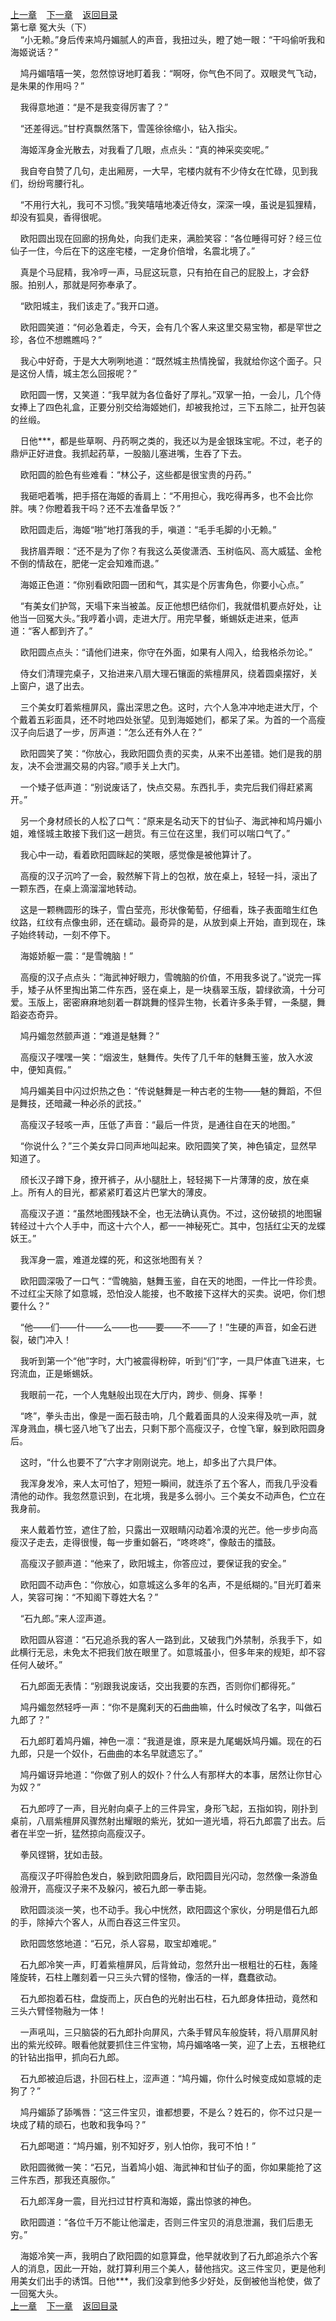 
[上一章](https://github.com/xiaominghe2014/spider_book/blob/master/book/知北游/第13章.md)&nbsp;&nbsp;&nbsp;&nbsp;[下一章](https://github.com/xiaominghe2014/spider_book/blob/master/book/知北游/第15章.md)&nbsp;&nbsp;&nbsp;&nbsp;[返回目录](https://github.com/xiaominghe2014/spider_book/blob/master/book/知北游/README.md)
<br /> 第七章 冤大头（下）<br />
        “小无赖。”身后传来鸠丹媚腻人的声音，我扭过头，瞪了她一眼：“干吗偷听我和海姬说话？”

    鸠丹媚嘻嘻一笑，忽然惊讶地盯着我：“啊呀，你气色不同了。双眼灵气飞动，是朱果的作用吗？”

    我得意地道：“是不是我变得厉害了？”

    “还差得远。”甘柠真飘然落下，雪莲徐徐缩小，钻入指尖。

    海姬浑身金光散去，对我看了几眼，点点头：“真的神采奕奕呢。”

    我自夸自赞了几句，走出厢房，一大早，宅楼内就有不少侍女在忙碌，见到我们，纷纷弯腰行礼。

    “不用行大礼，我可不习惯。”我笑嘻嘻地凑近侍女，深深一嗅，虽说是狐狸精，却没有狐臭，香得很呢。

    欧阳圆出现在回廊的拐角处，向我们走来，满脸笑容：“各位睡得可好？经三位仙子一住，今后在下的这座宅楼，一定身价倍增，名震北境了。”

    真是个马屁精，我冷哼一声，马屁这玩意，只有拍在自己的屁股上，才会舒服。拍别人，那就是阿弥奉承了。

    “欧阳城主，我们该走了。”我开口道。

    欧阳圆笑道：“何必急着走，今天，会有几个客人来这里交易宝物，都是罕世之珍，各位不想瞧瞧吗？”

    我心中好奇，于是大大咧咧地道：“既然城主热情挽留，我就给你这个面子。只是这份人情，城主怎么回报呢？”

    欧阳圆一愣，又笑道：“我早就为各位备好了厚礼。”双掌一拍，一会儿，几个侍女捧上了四色礼盒，正要分别交给海姬她们，却被我抢过，三下五除二，扯开包装的丝缎。

    日他***，都是些草啊、丹药啊之类的，我还以为是金银珠宝呢。不过，老子的鼎炉正好进食。我抓起药草，一股脑儿塞进嘴，生吞了下去。

    欧阳圆的脸色有些难看：“林公子，这些都是很宝贵的丹药。”

    我砸吧着嘴，把手搭在海姬的香肩上：“不用担心，我吃得再多，也不会比你胖。咦？你瞪着我干吗？还不去准备早饭？”

    欧阳圆走后，海姬“啪”地打落我的手，嗔道：“毛手毛脚的小无赖。”

    我挤眉弄眼：“还不是为了你？有我这么英俊潇洒、玉树临风、高大威猛、金枪不倒的情敌在，肥佬一定会知难而退。”

    海姬正色道：“你别看欧阳圆一团和气，其实是个厉害角色，你要小心点。”

    “有美女们护驾，天塌下来当被盖。反正他想巴结你们，我就借机要点好处，让他当一回冤大头。”我哼着小调，走进大厅。用完早餐，蜥蜴妖走进来，低声道：“客人都到齐了。”

    欧阳圆点点头：“请他们进来，你守在外面，如果有人闯入，给我格杀勿论。”

    侍女们清理完桌子，又抬进来八扇大理石镶面的紫檀屏风，绕着圆桌摆好，关上窗户，退了出去。

    三个美女盯着紫檀屏风，露出深思之色。这时，六个人急冲冲地走进大厅，个个戴着五彩面具，还不时地四处张望。见到海姬她们，都呆了呆。为首的一个高瘦汉子向后退了一步，厉声道：“怎么还有外人在？”

    欧阳圆笑了笑：“你放心，我欧阳圆负责的买卖，从来不出差错。她们是我的朋友，决不会泄漏交易的内容。”顺手关上大门。

    一个矮子低声道：“别说废话了，快点交易。东西扎手，卖完后我们得赶紧离开。”

    另一个身材颀长的人松了口气：“原来是名动天下的甘仙子、海武神和鸠丹媚小姐，难怪城主敢接下我们这一趟货。有三位在这里，我们可以喘口气了。”

    我心中一动，看着欧阳圆眯起的笑眼，感觉像是被他算计了。

    高瘦的汉子沉吟了一会，毅然解下背上的包袱，放在桌上，轻轻一抖，滚出了一颗东西，在桌上滴溜溜地转动。

    这是一颗椭圆形的珠子，雪白莹亮，形状像葡萄，仔细看，珠子表面暗生红色纹路，红纹有点像虫卵，还在蠕动。最奇异的是，从放到桌上开始，直到现在，珠子始终转动，一刻不停下。

    海姬娇躯一震：“是雪魄脑！”

    高瘦的汉子点点头：“海武神好眼力，雪魄脑的价值，不用我多说了。”说完一挥手，矮子从怀里掏出第二件东西，竖在桌上，是一块翡翠玉版，碧绿欲滴，十分可爱。玉版上，密密麻麻地刻着一群跳舞的怪异生物，长着许多条手臂，一条腿，舞蹈姿态奇异。

    鸠丹媚忽然颤声道：“难道是魅舞？”

    高瘦汉子嘿嘿一笑：“烟波生，魅舞传。失传了几千年的魅舞玉鉴，放入水波中，便知真假。”

    鸠丹媚美目中闪过炽热之色：“传说魅舞是一种古老的生物——魅的舞蹈，不但是舞技，还暗藏一种必杀的武技。”

    高瘦汉子轻咳一声，压低了声音：“最后一件货，是通往自在天的地图。”

    “你说什么？”三个美女异口同声地叫起来。欧阳圆笑了笑，神色镇定，显然早知道了。

    颀长汉子蹲下身，撩开裤子，从小腿肚上，轻轻揭下一片薄薄的皮，放在桌上。所有人的目光，都紧紧盯着这片巴掌大的薄皮。

    高瘦汉子道：“虽然地图残缺不全，也无法确认真伪。不过，这份破损的地图辗转经过十六个人手中，而这十六个人，都一一神秘死亡。其中，包括红尘天的龙蝶妖王。”

    我浑身一震，难道龙蝶的死，和这张地图有关？

    欧阳圆深吸了一口气：“雪魄脑，魅舞玉鉴，自在天的地图，一件比一件珍贵。不过红尘天除了如意城，恐怕没人能接，也不敢接下这样大的买卖。说吧，你们想要什么？”

    “他——们——什——么——也——要——不——了！”生硬的声音，如金石迸裂，破门冲入！

    我听到第一个“他”字时，大门被震得粉碎，听到“们”字，一具尸体直飞进来，七窍流血，正是蜥蜴妖。

    我眼前一花，一个人鬼魅般出现在大厅内，跨步、侧身、挥拳！

    “咚”，拳头击出，像是一面石鼓击响，几个戴着面具的人没来得及吭一声，就浑身溅血，横七竖八地飞了出去，只剩下那个高瘦汉子，仓惶飞窜，躲到欧阳圆身后。

    这时，“什么也要不了”六字才刚刚说完。地上，却多出了六具尸体。

    我浑身发冷，来人太可怕了，短短一瞬间，就连杀了五个客人，而我几乎没看清他的动作。我忽然意识到，在北境，我是多么弱小。三个美女不动声色，伫立在我身前。

    来人戴着竹笠，遮住了脸，只露出一双眼睛闪动着冷漠的光芒。他一步步向高瘦汉子走去，走得很慢，每一步重如磐石，“咚咚咚”，像敲击的擂鼓。

    高瘦汉子颤声道：“他来了，欧阳城主，你答应过，要保证我的安全。”

    欧阳圆不动声色：“你放心，如意城这么多年的名声，不是纸糊的。”目光盯着来人，笑容可掬：“不知阁下尊姓大名？”

    “石九郎。”来人涩声道。

    欧阳圆从容道：“石兄追杀我的客人一路到此，又破我门外禁制，杀我手下，如此横行无忌，未免太不把我们放在眼里了。如意城虽小，但多年来的规矩，却不容任何人破坏。”

    石九郎面无表情：“别跟我说废话，交出我要的东西，否则你们都得死。”

    鸠丹媚忽然轻呼一声：“你不是魔刹天的石曲曲嘛，什么时候改了名字，叫做石九郎了？”

    石九郎盯着鸠丹媚，神色一凛：“我道是谁，原来是九尾蝎妖鸠丹媚。现在的石九郎，只是一个奴仆，石曲曲的本名早就遗忘了。”

    鸠丹媚讶异地道：“你做了别人的奴仆？什么人有那样大的本事，居然让你甘心为奴？”

    石九郎哼了一声，目光射向桌子上的三件异宝，身形飞起，五指如钩，刚扑到桌前，八扇紫檀屏风骤然射出耀眼的紫光，犹如一道光墙，将石九郎震了出去。后者在半空一折，猛然掠向高瘦汉子。

    拳风铿锵，犹如击鼓。

    高瘦汉子吓得脸色发白，躲到欧阳圆身后，欧阳圆目光闪动，忽然像一条游鱼般滑开，高瘦汉子来不及躲闪，被石九郎一拳击毙。

    欧阳圆淡淡一笑，也不动手。我心中恍然，欧阳圆这个家伙，分明是借石九郎的手，除掉六个客人，从而白吞这三件宝贝。

    欧阳圆悠悠地道：“石兄，杀人容易，取宝却难呢。”

    石九郎冷笑一声，盯着紫檀屏风，后背耸动，忽然升出一根粗壮的石柱，轰隆隆旋转，石柱上雕刻着一只三头六臂的怪物，像活的一样，蠢蠢欲动。

    石九郎抱着石柱，盘旋而上，灰白色的光射出石柱，石九郎身体扭动，竟然和三头六臂怪物融为一体！

    一声吼叫，三只脑袋的石九郎扑向屏风，六条手臂风车般旋转，将八扇屏风射出的紫光绞碎。眼看他就要抓住三件宝物，鸠丹媚咯咯一笑，迎了上去，五根艳红的针钻出指甲，抓向石九郎。

    石九郎被迫后退，扑回石柱上，涩声道：“鸠丹媚，你什么时候变成如意城的走狗了？”

    鸠丹媚舔了舔嘴唇：“这三件宝贝，谁都想要，不是么？姓石的，你不过只是一块成了精的顽石，也敢和我争吗？”

    石九郎喝道：“鸠丹媚，别不知好歹，别人怕你，我可不怕！”

    欧阳圆微微一笑：“石兄，当着鸠小姐、海武神和甘仙子的面，你如果能抢了这三件东西，那我还真服你。”

    石九郎浑身一震，目光扫过甘柠真和海姬，露出惊骇的神色。

    欧阳圆道：“各位千万不能让他溜走，否则三件宝贝的消息泄漏，我们后患无穷。”

    海姬冷笑一声，我明白了欧阳圆的如意算盘，他早就收到了石九郎追杀六个客人的消息，因此一开始，就打算利用三个美人，替他挡灾。这三件宝贝，更是他利用美女们出手的诱饵。日他***，我们没拿到他多少好处，反倒被他当枪使，做了一回冤大头。
  <br />
[上一章](https://github.com/xiaominghe2014/spider_book/blob/master/book/知北游/第13章.md)&nbsp;&nbsp;&nbsp;&nbsp;[下一章](https://github.com/xiaominghe2014/spider_book/blob/master/book/知北游/第15章.md)&nbsp;&nbsp;&nbsp;&nbsp;[返回目录](https://github.com/xiaominghe2014/spider_book/blob/master/book/知北游/README.md)
